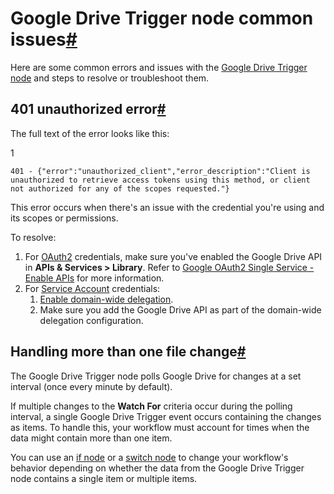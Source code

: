 [](https://github.com/n8n-io/n8n-docs/edit/main/docs/integrations/builtin/trigger-nodes/n8n-nodes-base.googledrivetrigger/common-issues.md "Edit this page")

# Google Drive Trigger node common issues[#](#google-drive-trigger-node-common-issues "Permanent link")

Here are some common errors and issues with the [Google Drive Trigger node](../) and steps to resolve or troubleshoot them.

## 401 unauthorized error[#](#401-unauthorized-error "Permanent link")

The full text of the error looks like this:

1

`401 - {"error":"unauthorized_client","error_description":"Client is unauthorized to retrieve access tokens using this method, or client not authorized for any of the scopes requested."}`

This error occurs when there's an issue with the credential you're using and its scopes or permissions.

To resolve:

1.  For [OAuth2](../../../credentials/google/oauth-single-service/) credentials, make sure you've enabled the Google Drive API in **APIs & Services > Library**. Refer to [Google OAuth2 Single Service - Enable APIs](../../../credentials/google/oauth-single-service/#enable-apis) for more information.
2.  For [Service Account](../../../credentials/google/service-account/) credentials:
    1.  [Enable domain-wide delegation](../../../credentials/google/service-account/#enable-domain-wide-delegation).
    2.  Make sure you add the Google Drive API as part of the domain-wide delegation configuration.

## Handling more than one file change[#](#handling-more-than-one-file-change "Permanent link")

The Google Drive Trigger node polls Google Drive for changes at a set interval (once every minute by default).

If multiple changes to the **Watch For** criteria occur during the polling interval, a single Google Drive Trigger event occurs containing the changes as items. To handle this, your workflow must account for times when the data might contain more than one item.

You can use an [if node](../../../core-nodes/n8n-nodes-base.if/) or a [switch node](../../../core-nodes/n8n-nodes-base.switch/) to change your workflow's behavior depending on whether the data from the Google Drive Trigger node contains a single item or multiple items.